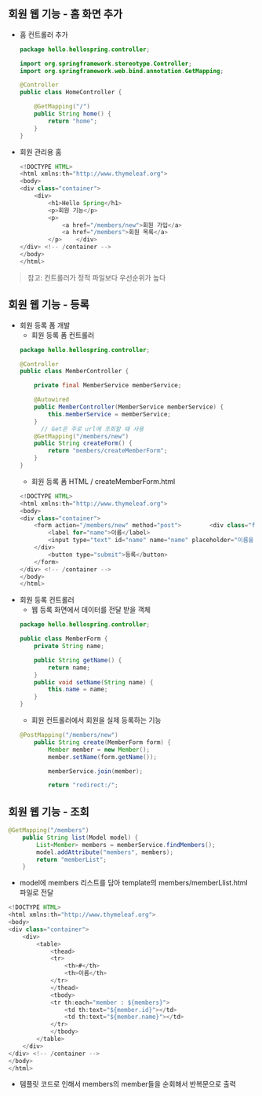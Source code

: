 ## 회원 웹 기능 - 홈 화면 추가

- 홈 컨트롤러 추가
  ```java
  package hello.hellospring.controller;

  import org.springframework.stereotype.Controller;
  import org.springframework.web.bind.annotation.GetMapping;

  @Controller
  public class HomeController {

      @GetMapping("/")
      public String home() {
          return "home";
      }
  }
  ```
- 회원 관리용 홈
  ```java
  <!DOCTYPE HTML>
  <html xmlns:th="http://www.thymeleaf.org">
  <body>
  <div class="container">
      <div>
          <h1>Hello Spring</h1>
          <p>회원 기능</p>
          <p>
              <a href="/members/new">회원 가입</a>
              <a href="/members">회원 목록</a>
          </p>    </div>
  </div> <!-- /container -->
  </body>
  </html>
  ```

> 참고: 컨트롤러가 정적 파일보다 우선순위가 높다

## 회원 웹 기능 - 등록

- 회원 등록 폼 개발
  - 회원 등록 폼 컨트롤러
  ```java
  package hello.hellospring.controller;

  @Controller
  public class MemberController {

      private final MemberService memberService;

      @Autowired
      public MemberController(MemberService memberService) {
          this.memberService = memberService;
      }
  		// Get은 주로 url에 조회할 때 사용
      @GetMapping("/members/new")
      public String createForm() {
          return "members/createMemberForm";
      }
  }
  ```
  - 회원 등록 폼 HTML / createMemberForm.html
  ```java
  <!DOCTYPE HTML>
  <html xmlns:th="http://www.thymeleaf.org">
  <body>
  <div class="container">
      <form action="/members/new" method="post">        <div class="form-group">
          <label for="name">이름</label>
          <input type="text" id="name" name="name" placeholder="이름을 입력하세요">
      </div>
          <button type="submit">등록</button>
      </form>
  </div> <!-- /container -->
  </body>
  </html>
  ```
- 회원 등록 컨트롤러
  - 웹 등록 화면에서 데이터를 전달 받을 객체
  ```java
  package hello.hellospring.controller;

  public class MemberForm {
      private String name;

      public String getName() {
          return name;
      }
      public void setName(String name) {
          this.name = name;
      }
  }
  ```
  - 회원 컨트롤러에서 회원을 실제 등록하는 기능
  ```java
  @PostMapping("/members/new")
      public String create(MemberForm form) {
          Member member = new Member();
          member.setName(form.getName());

          memberService.join(member);

          return "redirect:/";
  ```

## 회원 웹 기능 - 조회

```java
@GetMapping("/members")
    public String list(Model model) {
        List<Member> members = memberService.findMembers();
        model.addAttribute("members", members);
        return "memberList";
    }
```

- model에 members 리스트를 담아 template의 members/memberLlist.html 파일로 전달

```java
<!DOCTYPE HTML>
<html xmlns:th="http://www.thymeleaf.org">
<body>
<div class="container">
    <div>
        <table>
            <thead>
            <tr>
                <th>#</th>
                <th>이름</th>
            </tr>
            </thead>
            <tbody>
            <tr th:each="member : ${members}">
                <td th:text="${member.id}"></td>
                <td th:text="${member.name}"></td>
            </tr>
            </tbody>
        </table>
    </div>
</div> <!-- /container -->
</body>
</html>
```

- 템플릿 코드로 인해서 members의 member들을 순회해서 반복문으로 출력
